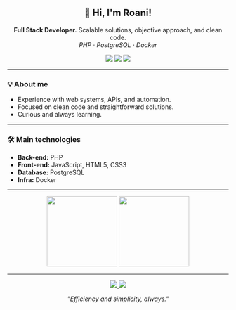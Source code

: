 <h2 align="center">👋 Hi, I'm Roani!</h2>

<p align="center">
  <b>Full Stack Developer.</b> Scalable solutions, objective approach, and clean code.<br>
  <i>PHP · PostgreSQL · Docker</i>
</p>

<p align="center">
  <img src="https://img.shields.io/badge/PHP-4F5D95?style=for-the-badge&logo=php&logoColor=white"/>
  <img src="https://img.shields.io/badge/PostgreSQL-336791?style=for-the-badge&logo=postgresql&logoColor=white"/>
  <img src="https://img.shields.io/badge/Docker-2496ED?style=for-the-badge&logo=docker&logoColor=white"/>
</p>

---

### 💡 About me

- Experience with web systems, APIs, and automation.
- Focused on clean code and straightforward solutions.
- Curious and always learning.

---

### 🛠️ Main technologies

- **Back-end:** PHP  
- **Front-end:** JavaScript, HTML5, CSS3  
- **Database:** PostgreSQL  
- **Infra:** Docker

---

<p align="center">
  <img height="160em" src="https://github-readme-stats.vercel.app/api?username=RoaniPires&show_icons=true&theme=radical&count_private=true&hide=prs" />
  <img height="160em" src="https://github-readme-stats.vercel.app/api/top-langs/?username=RoaniPires&layout=compact&theme=radical" />
</p>

---

<p align="center">
  <a href="https://www.linkedin.com/in/roanipires/" target="_blank">
    <img src="https://img.shields.io/badge/LinkedIn-0077B5?style=for-the-badge&logo=linkedin&logoColor=white" />
  </a>
  <a href="mailto:roanipiresdasilva@gmail.com" target="_blank">
    <img src="https://img.shields.io/badge/E--mail-D14836?style=for-the-badge&logo=gmail&logoColor=white" />
  </a>
</p>

<p align="center"><i>"Efficiency and simplicity, always."</i></p>
